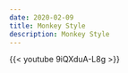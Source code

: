 ```yaml
---
date: 2020-02-09
title: Monkey Style
description: Monkey Style
---
```


{{< youtube 9iQXduA-L8g >}}
